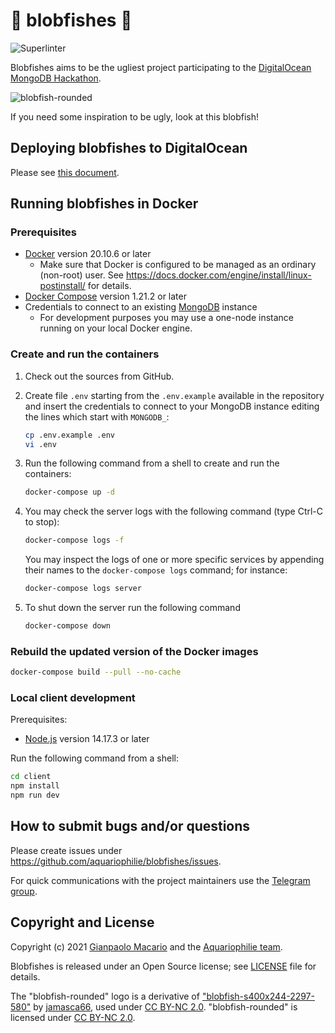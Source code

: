 # :blowfish: blobfishes :blowfish:

![Superlinter](https://github.com/gmacario/blobfishes/actions/workflows/superlinter.yml/badge.svg)

Blobfishes aims to be the ugliest project participating to the [DigitalOcean MongoDB Hackathon](https://www.digitalocean.com/mongodb-hackathon/).  

![blobfish-rounded](https://user-images.githubusercontent.com/44038661/125737644-895ff7c5-f68f-4350-9231-d8ab7b00006c.png)

If you need some inspiration to be ugly, look at this blobfish!


## Deploying blobfishes to DigitalOcean

Please see [this document](./docs/deploy-blobfishes-to-digitalocean.md).


## Running blobfishes in Docker <span class="iconify" data-icon="mdi-docker" data-inline="false"></span>

### Prerequisites

* [Docker](https://www.docker.com/) version 20.10.6 or later
  - Make sure that Docker is configured to be managed as an ordinary (non-root) user.
See <https://docs.docker.com/engine/install/linux-postinstall/> for details.
* [Docker Compose](https://docs.docker.com/compose/) version 1.21.2 or later
* Credentials to connect to an existing [MongoDB](https://www.mongodb.com/) instance
  - For development purposes you may use a one-node instance running on your local Docker engine.

### Create and run the containers

1. Check out the sources from GitHub.

2. Create file `.env` starting from the `.env.example` available in the repository and insert the credentials to connect to your MongoDB instance editing the lines which start with `MONGODB_`:

   ```bash
   cp .env.example .env
   vi .env
   ```

3. Run the following command from a shell to create and run the containers:

   ```bash
   docker-compose up -d
   ```

4. You may check the server logs with the following command (type Ctrl-C to stop):

   ```bash
   docker-compose logs -f
   ```

   You may inspect the logs of one or more specific services by appending their names to the `docker-compose logs` command; for instance:

   ```bash
   docker-compose logs server
   ```

5. To shut down the server run the following command

   ```bash
   docker-compose down
   ```

### Rebuild the updated version of the Docker images

```bash
docker-compose build --pull --no-cache
```

### Local client development

Prerequisites:

* [Node.js](https://nodejs.org/) version 14.17.3 or later

Run the following command from a shell:

```bash
cd client
npm install
npm run dev
```


## How to submit bugs and/or questions

Please create issues under <https://github.com/aquariophilie/blobfishes/issues>.

For quick communications with the project maintainers use the [Telegram group](https://t.me/joinchat/SKXDx6mokoQ4MmVk).


## Copyright and License

Copyright (c) 2021 [Gianpaolo Macario](https://gmacario.github.io/) and the [Aquariophilie team](https://github.com/aquariophilie).

Blobfishes is released under an Open Source license; see [LICENSE](./LICENSE) file for details.

The "blobfish-rounded" logo is a derivative of ["blobfish-s400x244-2297-580"](https://www.flickr.com/photos/48988481@N00/3219837080) by [jamasca66](https://www.flickr.com/photos/48988481@N00), used under [CC BY-NC 2.0](https://creativecommons.org/licenses/by-nc/2.0/?ref=ccsearch&atype=rich). "blobfish-rounded" is licensed under [CC BY-NC 2.0](https://creativecommons.org/licenses/by-nc/2.0/?ref=ccsearch&atype=rich).

<!-- EOF -->
